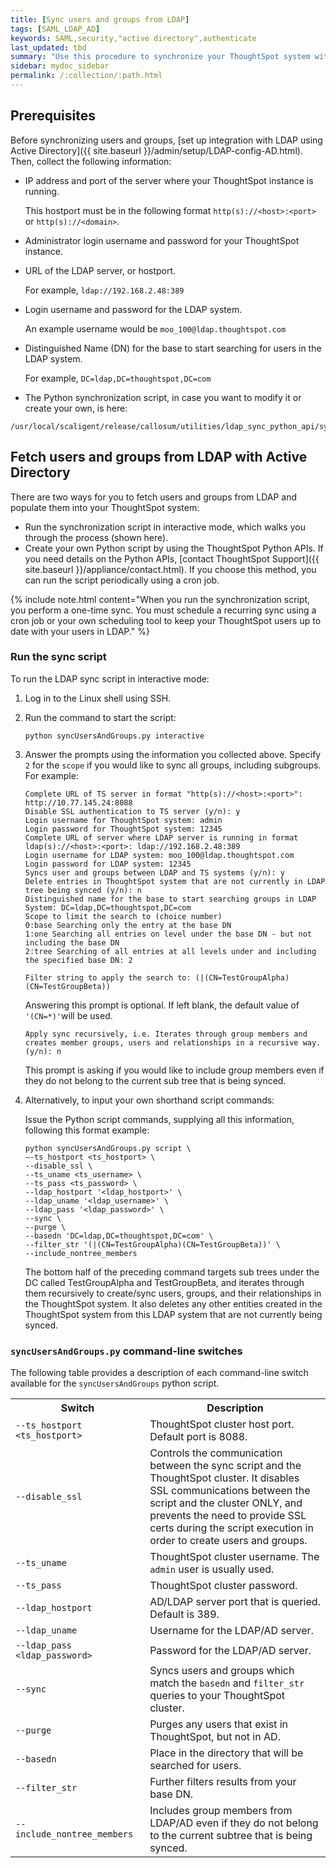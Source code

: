 ```yaml
---
title: [Sync users and groups from LDAP]
tags: [SAML_LDAP_AD]
keywords: SAML,security,"active directory",authenticate
last_updated: tbd
summary: "Use this procedure to synchronize your ThoughtSpot system with an LDAP server."
sidebar: mydoc_sidebar
permalink: /:collection/:path.html
---
```

## Prerequisites

Before synchronizing users and groups, [set up integration with LDAP using Active Directory]({{ site.baseurl }}/admin/setup/LDAP-config-AD.html). Then, collect the following information:

-   IP address and port of the server where your ThoughtSpot instance is running.

    This hostport must be in the following format `http(s)://<host>:<port>` or `http(s)://<domain>`.

-   Administrator login username and password for your ThoughtSpot instance.

-   URL of the LDAP server, or hostport.

    For example, `ldap://192.168.2.48:389`

-   Login username and password for the LDAP system.

    An example username would be `moo_100@ldap.thoughtspot.com`

-   Distinguished Name (DN) for the base to start searching for users in the LDAP system.

    For example, `DC=ldap,DC=thoughtspot,DC=com`

-   The Python synchronization script, in case you want to modify it or create your own, is here:
  ```
  /usr/local/scaligent/release/callosum/utilities/ldap_sync_python_api/syncUsersAndGroups.py
  ````

## Fetch users and groups from LDAP with Active Directory

There are two ways for you to fetch users and groups from LDAP and populate them
into your ThoughtSpot system:

-   Run the synchronization script in interactive mode, which walks you through the process (shown here).
-   Create your own Python script by using the ThoughtSpot Python APIs. If you need details on the Python APIs, [contact ThoughtSpot Support]({{ site.baseurl }}/appliance/contact.html). If you choose this method, you can run the script periodically using a cron job.

{% include note.html content="When you run the synchronization script, you perform a one-time sync. You must schedule a recurring sync using a cron job or your own scheduling tool to keep your ThoughtSpot users up to date with your users in LDAP." %}

### Run the sync script

To run the LDAP sync script in interactive mode:

1. Log in to the Linux shell using SSH.
2. Run the command to start the script:

    ```
    python syncUsersAndGroups.py interactive
    ```

3. Answer the prompts using the information you collected above. Specify `2` for the `scope` if you would like to sync all groups, including subgroups. For example:

    ```
    Complete URL of TS server in format "http(s)://<host>:<port>": http://10.77.145.24:8088
    Disable SSL authentication to TS server (y/n): y
    Login username for ThoughtSpot system: admin
    Login password for ThoughtSpot system: 12345
    Complete URL of server where LDAP server is running in format ldap(s)://<host>:<port>: ldap://192.168.2.48:389
    Login username for LDAP system: moo_100@ldap.thoughtspot.com
    Login password for LDAP system: 12345
    Syncs user and groups between LDAP and TS systems (y/n): y
    Delete entries in ThoughtSpot system that are not currently in LDAP tree being synced (y/n): n
    Distinguished name for the base to start searching groups in LDAP System: DC=ldap,DC=thoughtspot,DC=com
    Scope to limit the search to (choice number)
    0:base Searching only the entry at the base DN
    1:one Searching all entries on level under the base DN - but not including the base DN
    2:tree Searching of all entries at all levels under and including the specified base DN: 2
    ```

    ```
    Filter string to apply the search to: (|(CN=TestGroupAlpha)(CN=TestGroupBeta))
    ```

    Answering this prompt is optional. If left blank, the default value of `'(CN=*)'`will be used.

    ```
    Apply sync recursively, i.e. Iterates through group members and creates member groups, users and relationships in a recursive way. (y/n): n
    ```

    This prompt is asking if you would like to include group members even if they do not belong to the current sub tree that is being synced.

4. Alternatively, to input your own shorthand script commands:

    Issue the Python script commands, supplying all this information, following this format example:

    ```
    python syncUsersAndGroups.py script \
    –-ts_hostport <ts_hostport> \
    --disable_ssl \
    --ts_uname <ts_username> \
    --ts_pass <ts_password> \
    --ldap_hostport '<ldap_hostport>' \
    --ldap_uname '<ldap_username>' \
    --ldap_pass '<ldap_password>' \
    --sync \
    --purge \
    --basedn 'DC=ldap,DC=thoughtspot,DC=com' \
    --filter_str '(|(CN=TestGroupAlpha)(CN=TestGroupBeta))' \
    --include_nontree_members
    ```

    The bottom half of the preceding command targets sub trees under the DC called TestGroupAlpha and TestGroupBeta, and iterates through them recursively to create/sync users, groups, and their relationships in the ThoughtSpot system. It also deletes any other entities created in the ThoughtSpot system from this LDAP system that are not currently being synced.

### `syncUsersAndGroups.py` command-line switches

The following table provides a description of each command-line switch available for the `syncUsersAndGroups` python script.

 <table width="100%" border="0">
      <col width="260">
      <col width="900">
    	  <tbody>
    	    <tr>
    	      <th scope="col">Switch</th>
    	      <th scope="col">Description</th>
            </tr>
            <tr>
      	      <td><code>--ts_hostport &lt;ts_hostport&gt;</code></td>
      	      <td>ThoughtSpot cluster host port. Default port is 8088.</td>
              </tr>  
    	    <tr>
    	      <td><code>--disable_ssl</code></td>
    	      <td>Controls the communication between the sync script and the ThoughtSpot cluster. It disables SSL communications between the script and the cluster ONLY, and prevents the need to provide SSL certs during the script execution in order to create users and groups.</td>
            </tr>
    	    <tr>
    	      <td><code>--ts_uname</code></td>
    	      <td>ThoughtSpot cluster username. The <code>admin</code> user is usually used.</td>
            </tr>
    	    <tr>
    	      <td><code>--ts_pass</code></td>
    	      <td>ThoughtSpot cluster password.</td>
            </tr>
    		<tr>
    	      <td><code>--ldap_hostport</code></td>
    	      <td>AD/LDAP server port that is queried. Default is 389.</td>
            </tr>
    		<tr>
    	      <td><code>--ldap_uname</code></td>
    	      <td>Username for the LDAP/AD server.</td>
            </tr>
    		<tr>
    	      <td><code>--ldap_pass &lt;ldap_password&gt;</code></td>
    	      <td>Password for the LDAP/AD server.</td>
            </tr>
    		<tr>
    	      <td><code>--sync</code></td>
    	      <td>Syncs users and groups which match the <code>basedn</code> and <code>filter_str</code> queries to your ThoughtSpot cluster.</td>
            </tr>
    		<tr>
    	      <td><code>--purge</code></td>
    	      <td>Purges any users that exist in ThoughtSpot, but not in AD.</td>
            </tr>
    		<tr>
    	      <td><code>--basedn</code></td>
    	      <td>Place in the directory that will be searched for users.</td>
            </tr>
    		<tr>
    	      <td><code>--filter_str</code></td>
    	      <td>Further filters results from your base DN.</td>
            </tr>
    		<tr>
    	      <td><code>--include_nontree_members</code></td>
    	      <td>Includes group members from LDAP/AD even if they do not belong to the current subtree that is being synced.</td>
            </tr>	  
      </tbody>
    </table>
